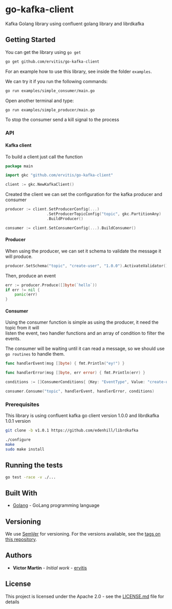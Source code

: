 # go-kafka-client

Kafka Golang library using confluent golang library and librdkafka

## Getting Started

You can get the library using `go get`

```bash
go get github.com/ervitis/go-kafka-client
```

For an example how to use this library, see inside the folder `examples`.

We can try it if you run the following commands:

```bash
go run examples/simple_consumer/main.go
```

Open another terminal and type:

```bash
go run examples/simple_producer/main.go
```

To stop the consumer send a kill signal to the process

### API

#### Kafka client

To build a client just call the function

```go
package main

import gkc "github.com/ervitis/go-kafka-client"

client := gkc.NewKafkaClient()
```

Created the client we can set the configuration for the kafka producer and consumer

```go
producer := client.SetProducerConfig(...)
                  .SetProducerTopicConfig("topic", gkc.PartitionAny)
                  .BuildProducer()

consumer := client.SetConsumerConfig(...).BuildConsumer()
```

#### Producer

When using the producer, we can set it schema to validate the message it will produce.

```go
producer.SetSchema("topic", "create-user", "1.0.0").ActivateValidator()
```

Then, produce an event

```go
err := producer.Produce([]byte(`hello`))
if err != nil {
	panic(err)
}
```

#### Consumer

Using the consumer function is simple as using the producer, it need the topic from it will  
listen the event, two handler functions and an array of condition to filter the events.

The consumer will be waiting until it can read a message, so we should use `go routines` to handle them.

```go
func handlerEvent(msg []byte) { fmt.Println("ey!") }

func handlerError(msg []byte, err error) { fmt.Println(err) }

conditions := []ConsumerConditions{ {Key: "EventType", Value: "create-user"} }

consumer.Consume("topic", handlerEvent, handlerError, conditions)
```

### Prerequisites

This library is using confluent kafka go client version 1.0.0 and librdkafka 1.0.1 version

```bash
git clone -b v1.0.1 https://github.com/edenhill/librdkafka

./configure
make
sudo make install
```

## Running the tests

```bash
go test -race -v ./...
```

## Built With

* [Golang](http://www.golang.org) - GoLang programming language

## Versioning

We use [SemVer](http://semver.org/) for versioning. For the versions available, see the [tags on this repository](https://github.com/your/project/tags). 

## Authors

* **Victor Martin** - *Initial work* - [ervitis](https://github.com/ervitis)

## License

This project is licensed under the Apache 2.0 - see the [LICENSE.md](LICENSE.md) file for details
